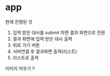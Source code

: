 # app
현재 진행된 것
1. 입력 받은 대사를 submit 하면 결과 화면으로 전환
2. 결과 화면에 입력 받은 대사 출력
3. 뒤로 가기 버튼 
4. 서버연결 후 결과화면 출력(리스트)
5. 리스트로 출력 

이미지 띄우기 !!
